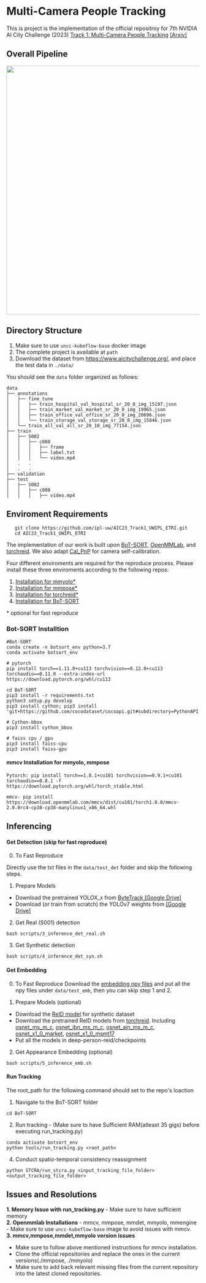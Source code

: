 # Multi-Camera People Tracking

This is project is the implementation of the official repositroy for 7th NVIDIA AI City Challenge (2023) [Track 1: Multi-Camera People Tracking](https://github.com/ipl-uw/AIC23_Track1_UWIPL_ETRI) [[Arxiv]](https://arxiv.org/abs/2304.09471)
 
## Overall Pipeline

<img src="figure.jpg" width="650" />

## Directory Structure

1. Make sure to use ```uncc-kubeflow-base``` docker image 
2. The complete project is available at ``` path ```
3. Download the dataset from https://www.aicitychallenge.org/, and place the test data in `./data/`

You should see the `data` folder organized as follows: 
```
data
├── annotations
│   ├── fine_tune
│   │   ├── train_hospital_val_hospital_sr_20_0_img_15197.json
│   │   ├── train_market_val_market_sr_20_0_img_19965.json
│   │   ├── train_office_val_office_sr_20_0_img_20696.json
│   │   └── train_storage_val_storage_sr_20_0_img_15846.json
│   └── train_all_val_all_sr_20_10_img_77154.json
├── train
│   ├── S002
│   │   ├── c008
│   │   │   ├── frame
│   │   │   ├── label.txt
│   │   │   └── video.mp4
│   .   .
│   .   .
├── validation
├── test
│   ├── S002
│   │   ├── c008
│   │   │   ├── video.mp4
```


## Enviroment Requirements

 ```
    git clone https://github.com/ipl-uw/AIC23_Track1_UWIPL_ETRI.git
    cd AIC23_Track1_UWIPL_ETRI
 ```
The implementation of our work is built upon [BoT-SORT](https://github.com/NirAharon/BoT-SORT), [OpenMMLab](https://github.com/open-mmlab), and [torchreid](https://github.com/KaiyangZhou/deep-person-reid). We also adapt [Cal_PnP](https://github.com/zhengthomastang/Cal_PnP) for camera self-calibration.

Four different enviroments are required for the reproduce process. Please install these three enviroments according to the following repos:
1. [Installation for mmyolo*](https://github.com/open-mmlab/mmyolo#%EF%B8%8F-installation-)
2. [Installation for mmpose*](https://mmpose.readthedocs.io/en/latest/installation.html)
3. [Installation for torchreid*](https://github.com/KaiyangZhou/deep-person-reid#installation)
4. [Installation for BoT-SORT](https://github.com/NirAharon/BoT-SORT#installation)

\* optional for fast reproduce


### Bot-SORT Installtion
```
#Bot-SORT
conda create -n botsort_env python=3.7
conda activate botsort_env

# pytorch
pip install torch==1.11.0+cu113 torchvision==0.12.0+cu113 torchaudio==0.11.0 --extra-index-url https://download.pytorch.org/whl/cu113 

cd BoT-SORT
pip3 install -r requirements.txt
python3 setup.py develop
pip3 install cython; pip3 install 'git+https://github.com/cocodataset/cocoapi.git#subdirectory=PythonAPI'

# Cython-bbox
pip3 install cython_bbox

# faiss cpu / gpu
pip3 install faiss-cpu
pip3 install faiss-gpu
```

#### mmcv Installation for mmyolo, mmpose

```
Pytorch: pip install torch==1.8.1+cu101 torchvision==0.9.1+cu101 torchaudio==0.8.1 -f https://download.pytorch.org/whl/torch_stable.html 

mmcv- pip install https://download.openmmlab.com/mmcv/dist/cu101/torch1.8.0/mmcv-2.0.0rc4-cp38-cp38-manylinux1_x86_64.whl 

```
<!--
```
### mmyolo Installtion
Make sure to review Issues section before mmyolo installation.

# train-detector
pip install future tensorboard
pip install setuptools==59.5.0
```
-->
## Inferencing

#### Get Detection (skip for fast reproduce)
0. To Fast Reproduce

Directly use the txt files in the `data/test_det` folder and skip the following steps.

1. Prepare Models

- Download the pretrained YOLOX_x from [ByteTrack [Google Drive]](https://drive.google.com/file/d/1P4mY0Yyd3PPTybgZkjMYhFri88nTmJX5/view)
- Download (or train from scratch) the YOLOv7 weights from [[Google Drive]](https://drive.google.com/drive/folders/10LT1BlBAfYnr-fJjka_Lnzf4nH0N723-?usp=share_link)

2. Get Real (S001) detection
```
bash scripts/3_inference_det_real.sh
```

3. Get Synthetic detection
```
bash scripts/4_inference_det_syn.sh
```

#### Get Embedding 
0. To Fast Reproduce
Download the [embedding npy files](https://drive.google.com/drive/folders/1qbwu37PlFSxmJIBLzJq1L9cAwryahAj7) and put all the npy files under `data/test_emb`, then you can skip step 1 and 2.

1. Prepare Models (optional)
* Download the [ReID model](https://drive.google.com/file/d/1cP-3esZSnktw64SXMHn5cDk6BX15e2-q/view?usp=sharing) for synthetic dataset
* Download the pretrained ReID models from [torchreid](https://kaiyangzhou.github.io/deep-person-reid/MODEL_ZOO). Including [osnet_ms_m_c](https://drive.google.com/file/d/1UxUI4NsE108UCvcy3O1Ufe73nIVPKCiu/view), [osnet_ibn_ms_m_c](https://drive.google.com/file/d/1Sk-2SSwKAF8n1Z4p_Lm_pl0E6v2WlIBn/view), [osnet_ain_ms_m_c](https://drive.google.com/file/d/1YjJ1ZprCmaKG6MH2P9nScB9FL_Utf9t1/view), [osnet_x1_0_market](https://drive.google.com/file/d/1vduhq5DpN2q1g4fYEZfPI17MJeh9qyrA/view), [osnet_x1_0_msmt17](https://drive.google.com/file/d/112EMUfBPYeYg70w-syK6V6Mx8-Qb9Q1M/view)
* Put all the models in deep-person-reid/checkpoints

2. Get Appearance Embedding (optional)
```
bash scripts/5_inference_emb.sh
```

#### Run Tracking

The root_path for the following command should set to the repo's loaction

1. Navigate to the BoT-SORT folder
```
cd BoT-SORT
```

2. Run tracking - (Make sure to have Sufficient RAM(atleast 35 gigs) before executing run_tracking.py)
```
conda activate botsort_env
python tools/run_tracking.py <root_path>
```


4. Conduct spatio-temporal consistency reassignment 
```
python STCRA/run_stcra.py <input_tracking_file_folder> <output_tracking_file_folder>
```
<!--
5. Generate final submission
```
cd ../BoT-SORT
python tools/aic_interpolation.py <root_path>
python tools/boundaryrect_removal.py <root_path>
python tools/generate_submission.py <root_path>
```
-->

## Issues and Resolutions 

**1. Memory Issue with run_tracking.py** - Make sure to have sufficient memory  \
**2. Openmmlab Installations** - mmcv, mmpose, mmdet, mmyolo, mmengine - Make sure to use ```uncc-kubeflow-base``` image to avoid issues with mmcv. \
**3. mmcv,mmpose,mmdet,mmyolo version issues**
 - Make sure to follow above mentioned instructions for mmcv installation.
 - Clone the official repositories and replace the ones in the current versions(./mmpose, ./mmyolo)
 - Make sure to add back relevant missing files from the current repository into the latest cloned repositories.
